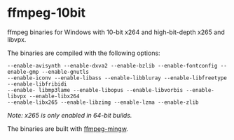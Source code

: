 # ffmpeg-10bit

ffmpeg binaries for Windows with 10-bit x264 and high-bit-depth x265 and libvpx.

The binaries are compiled with the following options:

    --enable-avisynth --enable-dxva2 --enable-bzlib --enable-fontconfig --enable-gmp --enable-gnutls
    --enable-iconv --enable-libass --enable-libbluray --enable-libfreetype --enable-libfribidi
    --enable- libmp3lame --enable-libopus --enable-libvorbis --enable-libvpx --enable-libx264
    --enable-libx265 --enable-libzimg --enable-lzma --enable-zlib 

*Note: x265 is only enabled in 64-bit builds.*

The binaries are built with [ffmpeg-mingw](https://github.com/qruf/ffmpeg-mingw).

